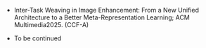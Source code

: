 - Inter-Task Weaving in Image Enhancement: From a New Unified Architecture to a Better Meta-Representation Learning; ACM Multimedia2025. (CCF-A)

- To be continued